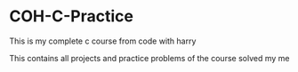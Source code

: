 # COH-C-Practice
This is my complete c course from code with harry

This contains all projects and practice problems of the course solved my me
